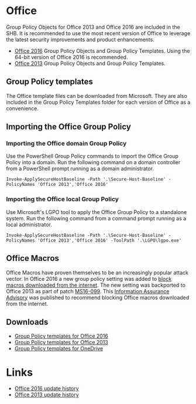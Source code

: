 # Office
Group Policy Objects for Office 2013 and Office 2016 are included in the SHB. It is recommended to use the most recent version of Office to leverage the latest security improvements and product enhancements. 
 * [Office 2016](./Office%202016) Group Policy Objects and Group Policy Templates. Using the 64-bit version of Office 2016 is recommended.
 * [Office 2013](./Office%202013) Group Policy Objects and Group Policy Templates.

## Group Policy templates
The Office template files can be downloaded from Microsoft. They are also included in the Group Policy Templates folder for each version of Office as a convenience.

## Importing the Office Group Policy

### Importing the Office domain Group Policy
Use the PowerShell Group Policy commands to import the Office Group Policy into a domain. Run the following command on a domain controller from a PowerShell prompt running as a domain administrator. 

```
Invoke-ApplySecureHostBaseline -Path '.\Secure-Host-Baseline' -PolicyNames 'Office 2013','Office 2016'
```

### Importing the Office local Group Policy
Use Microsoft's LGPO tool to apply the Office Group Policy to a standalone system. Run the following command from a command prompt running as a local administrator.

```
Invoke-ApplySecureHostBaseline -Path '.\Secure-Host-Baseline' -PolicyNames 'Office 2013','Office 2016' -ToolPath '.\LGPO\lgpo.exe'
```
## Office Macros

Office Macros have proven themselves to be an increasingly popular attack vector. In Office 2016 a new group policy setting was added to [block macros downloaded from the internet](https://blogs.technet.microsoft.com/mmpc/2016/03/22/new-feature-in-office-2016-can-block-macros-and-help-prevent-infection/). The new setting was backported to Office 2013 as part of patch [MS16-099](https://support.microsoft.com/en-us/kb/3177451). This [Information Assurance Advisory](https://www.iad.gov/iad/library/ia-advisories-alerts/blocking-macros-from-internet-originated-microsoft-office-files.cfm) was published to recommend blocking Office macros downloaded from the internet.

## Downloads
* [Group Policy templates for Office 2016](https://www.microsoft.com/en-us/download/details.aspx?id=49030)
* [Group Policy templates for Office 2013](https://www.microsoft.com/en-us/download/details.aspx?id=35554)
* [Group Policy templates for OneDrive](https://www.microsoft.com/en-us/download/details.aspx?id=50381)

# Links
* [Office 2016 update history](https://technet.microsoft.com/en-us/office/mt465751)
* [Office 2013 update history](https://support.microsoft.com/en-us/gp/office-2013-365-update)
